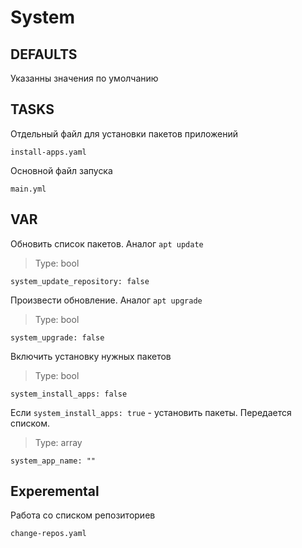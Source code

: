 # System

## DEFAULTS
Указанны значения по умолчанию

## TASKS

Отдельный файл для установки пакетов приложений

```
install-apps.yaml
```

Основной файл запуска

```
main.yml
```

## VAR

Обновить список пакетов. Аналог `apt update`

> Type: bool

```
system_update_repository: false
```

Произвести обновление. Аналог `apt upgrade`

> Type: bool

```
system_upgrade: false
```

Включить установку нужных пакетов

> Type: bool

```
system_install_apps: false
```

Если `system_install_apps: true` - установить пакеты. Передается списком. 

> Type: array

```
system_app_name: ""
```

## Experemental

Работа со списком репозиториев

```
change-repos.yaml
```
